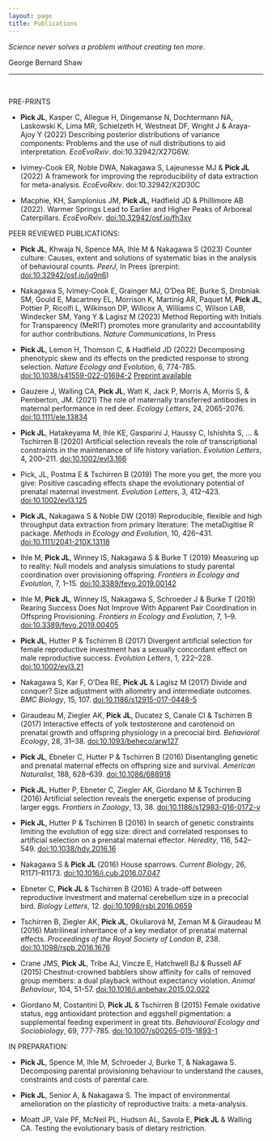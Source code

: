 ```yaml
---
layout: page
title: Publications
---
```



*Science never solves a problem without creating ten more*.

George Bernard Shaw

---

<br />


PRE-PRINTS


* **Pick JL**, Kasper C, Allegue H, Dingemanse N, Dochtermann NA, Laskowski K, Lima MR, Schielzeth H, Westneat DF, Wright J & Araya-Ajoy Y (2022) Describing posterior distributions of variance components: Problems and the use of null distributions to aid interpretation. *EcoEvoRxiv*. doi:10.32942/X27G6W.

* Ivimey-Cook ER, Noble DWA, Nakagawa S, Lajeunesse MJ & **Pick JL** (2022) A framework for improving the reproducibility of data extraction for meta-analysis. *EcoEvoRxiv*. doi:10.32942/X2D30C

* Macphie, KH, Samplonius JM, **Pick JL**, Hadfield JD & Phillimore AB (2022). Warmer Springs Lead to Earlier and Higher Peaks of Arboreal Caterpillars. *EcoEvoRxiv*. [doi:10.32942/osf.io/fh3xv](https://ecoevorxiv.org/fh3xv/)


PEER REVIEWED PUBLICATIONS:

* **Pick JL**, Khwaja N, Spence MA, Ihle M & Nakagawa S (2023) Counter culture: Causes, extent and solutions of systematic bias in the analysis of behavioural counts. *PeerJ*, In Press (prerpint: [doi:10.32942/osf.io/jq9n6](https://ecoevorxiv.org/jq9n6/))

* Nakagawa S, Ivimey-Cook E, Grainger MJ, O’Dea RE, Burke S, Drobniak SM, Gould E, Macartney EL, Morrison K, Martinig AR, Paquet M, **Pick JL**, Pottier P, Ricolfi L, Wilkinson DP, Willcox A, Williams C, Wilson LAB, Windecker SM, Yang Y & Lagisz M (2023) Method Reporting with Initials for Transparency (MeRIT) promotes more granularity and accountability for author contributions. *Nature Communications*, In Press 

* **Pick JL**, Lemon H, Thomson C, & Hadfield JD (2022) Decomposing phenotypic skew and its effects on the predicted response to strong selection. *Nature Ecology and Evolution*, 6, 774-785. [doi:10.1038/s41559-022-01694-2](https://www.nature.com/articles/s41559-022-01694-2.pdf?proof=t) [Preprint available](https://ecoevorxiv.org/n4g5z/)

* Gauzere J, Walling CA, **Pick JL**, Watt K, Jack P, Morris A, Morris S, & Pemberton, JM. (2021) The role of maternally transferred antibodies in maternal performance in red deer. *Ecology Letters*, 24, 2065-2076. [doi:10.1111/ele.13834](https://onlinelibrary.wiley.com/doi/full/10.1111/ele.13834)

* **Pick JL**, Hatakeyama M, Ihle KE, Gasparini J, Haussy C, Ishishita S, ... & Tschirren B (2020) Artificial selection reveals the role of transcriptional constraints in the maintenance of life history variation. *Evolution Letters*, 4, 200–211. [doi:10.1002/evl3.166](https://onlinelibrary.wiley.com/doi/full/10.1002/evl3.166)

* Pick, JL, Postma E & Tschirren B (2019) The more you get, the more you give: Positive cascading effects shape the evolutionary potential of prenatal maternal investment. *Evolution Letters*, 3, 412–423. [doi:10.1002/evl3.125](https://onlinelibrary.wiley.com/doi/full/10.1002/evl3.125)

* **Pick JL**, Nakagawa S & Noble DW (2019) Reproducible, flexible and high throughput data extraction from primary literature: The metaDigitise R package. *Methods in Ecology and Evolution*, 10, 426–431. [doi:10.1111/2041-210X.13118](https://besjournals.onlinelibrary.wiley.com/doi/10.1111/2041-210X.13118)

* Ihle M, **Pick JL**, Winney IS, Nakagawa S & Burke T (2019) Measuring up to reality: Null models and analysis simulations to study parental coordination over provisioning offspring. *Frontiers in Ecology and Evolution*, 7, 1–15. [doi:10.3389/fevo.2019.00142](https://www.frontiersin.org/articles/10.3389/fevo.2019.00142/full)

* Ihle M, **Pick JL**, Winney IS, Nakagawa S, Schroeder J & Burke T (2019) Rearing Success Does Not Improve With Apparent Pair Coordination in Offspring Provisioning. *Frontiers in Ecology and Evolution*, 7, 1–9. [doi:10.3389/fevo.2019.00405](https://www.frontiersin.org/articles/10.3389/fevo.2019.00405/full)

* **Pick JL**, Hutter P & Tschirren B (2017) Divergent artificial selection for female reproductive investment has a sexually concordant effect on male reproductive success. *Evolution Letters*, 1, 222–228. [doi:10.1002/evl3.21](https://onlinelibrary.wiley.com/doi/full/10.1002/evl3.21)

* Nakagawa S, Kar F, O’Dea RE, **Pick JL** & Lagisz M (2017) Divide and conquer? Size adjustment with allometry and intermediate outcomes. *BMC Biology*, 15, 107. [doi:10.1186/s12915-017-0448-5](https://bmcbiol.biomedcentral.com/articles/10.1186/s12915-017-0448-5)

* Giraudeau M, Ziegler AK, **Pick JL**, Ducatez S, Canale CI & Tschirren B (2017) Interactive effects of yolk testosterone and carotenoid on prenatal growth and offspring physiology in a precocial bird. *Behavioral Ecology*, 28, 31–38. [doi:10.1093/beheco/arw127](https://academic.oup.com/beheco/article/28/1/31/2453499)

* **Pick JL**, Ebneter C, Hutter P & Tschirren B (2016) Disentangling genetic and prenatal maternal effects on offspring size and survival. *American Naturalist*, 188, 628–639. [doi:10.1086/688918](https://www.journals.uchicago.edu/doi/full/10.1086/688918)

* **Pick JL**, Hutter P, Ebneter C, Ziegler AK, Giordano M & Tschirren B (2016) Artificial selection reveals the energetic expense of producing larger eggs. *Frontiers in Zoology*, 13, 38. [doi:10.1186/s12983-016-0172-y](https://frontiersinzoology.biomedcentral.com/articles/10.1186/s12983-016-0172-y)

* **Pick JL**, Hutter P & Tschirren B (2016) In search of genetic constraints limiting the evolution of egg size: direct and correlated responses to artificial selection on a prenatal maternal effector. *Heredity*, 116, 542–549. [doi:10.1038/hdy.2016.16](https://www.nature.com/articles/hdy201616)

* Nakagawa S & **Pick JL** (2016) House sparrows. *Current Biology*, 26, R1171–R1173. [doi:10.1016/j.cub.2016.07.047](https://www.sciencedirect.com/science/article/pii/S0960982216308326?via%3Dihub)

* Ebneter C, **Pick JL** & Tschirren B (2016) A trade-off between reproductive investment and maternal cerebellum size in a precocial bird. *Biology Letters*, 12. [doi:10.1098/rsbl.2016.0659](https://royalsocietypublishing.org/doi/10.1098/rsbl.2016.0659)

* Tschirren B, Ziegler AK, **Pick JL**, Okuliarová M, Zeman M & Giraudeau M (2016) Matrilineal inheritance of a key mediator of prenatal maternal effects. *Proceedings of the Royal Society of London B*, 238. [doi:10.1098/rspb.2016.1676](https://royalsocietypublishing.org/doi/10.1098/rspb.2016.1676)

* Crane JMS, **Pick JL**, Tribe AJ, Vincze E, Hatchwell BJ & Russell AF (2015) Chestnut-crowned babblers show affinity for calls of removed group members: a dual playback without expectancy violation. *Animal Behaviour*, 104, 51-57. [doi:10.1016/j.anbehav.2015.02.022](https://www.sciencedirect.com/science/article/pii/S0003347215000846)

* Giordano M, Costantini D, **Pick JL** & Tschirren B (2015) Female oxidative status, egg antioxidant protection and eggshell pigmentation: a supplemental feeding experiment in great tits. *Behavioural Ecology and Sociobiology*, 69, 777-785. [doi:10.1007/s00265-015-1893-1](https://link.springer.com/article/10.1007/s00265-015-1893-1)



IN PREPARATION:

* **Pick JL**, Spence M, Ihle M, Schroeder J, Burke T, & Nakagawa S. Decomposing parental provisioning behaviour to understand the causes, constraints and costs of parental care. 

* **Pick JL**, Senior A, & Nakagawa S. The impact of environmental amelioration on the plasticity of reproductive traits: a meta-analysis.

* Moatt JP, Vale PF, McNeil PL, Hudson AL, Savola E, **Pick JL** & Walling CA. Testing the evolutionary basis of dietary restriction.

